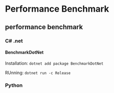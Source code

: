 # Performance Benchmark

## performance benchmark

### C# .net

#### BenchmarkDotNet

Installation: `dotnet add package BenchmarkDotNet`

RUnning: `dotnet run -c Release`



### Python